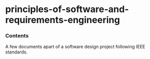 # principles-of-software-and-requirements-engineering

### Contents
A few documents apart of a software design project following IEEE standards.
